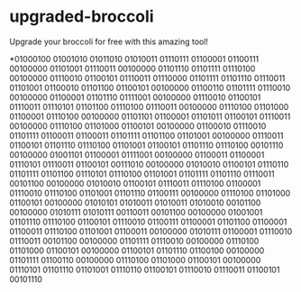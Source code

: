 # upgraded-broccoli
Upgrade your broccoli for free with this amazing tool!

















*01000100 01001010 01011010 01010011 01110111 01100001 01100111 00100000 01101001 01110011 00100000 01101110 01101111 01110100 00100000 01110010 01100101 01110011 01110000 01101111 01101110 01110011 01101001 01100010 01101100 01100101 00100000 01100110 01101111 01110010 00100000 01100001 01101110 01111001 00100000 01110010 01100101 01110011 01110101 01101100 01110100 01110011 00100000 01110100 01101000 01100001 01110100 00100000 01101101 01100001 01101011 01100101 01110011 00100000 01110100 01101000 01100101 00100000 01100010 01110010 01101111 01100011 01100011 01101111 01101100 01101001 00100000 01110011 01100101 01101110 01110100 01101001 01100101 01101110 01110100 00101110 00100000 01001101 01100001 01111001 00100000 01100011 01100001 01110101 01110011 01100101 00111010 00100000 01010010 01100101 01110110 01101111 01101100 01110101 01110100 01101001 01101111 01101110 01110011 00101100 00100000 01010010 01100101 01110011 01110100 01100001 01110010 01110100 01101001 01101110 01100111 00100000 01110100 01101000 01100101 00100000 01010101 01010011 01010011 01010010 00101100 00100000 01010111 01010111 00110011 00101100 00100000 01001001 01101110 01110100 01100101 01110010 01100111 01100001 01101100 01100001 01100011 01110100 01101001 01100011 00100000 01010111 01100001 01110010 01110011 00101100 00100000 01101111 01110010 00100000 01110100 01101000 01100101 00100000 01100101 01101110 01100100 00100000 01101111 01100110 00100000 01110100 01101000 01100101 00100000 01110101 01101110 01101001 01110110 01100101 01110010 01110011 01100101 00101110
